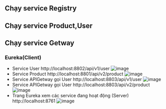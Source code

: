 ## Chạy service Registry 
## Chạy service Product,User
## Chạy service Getway
### Eureka(Client)

- Service User
http://localhost:8802/api/v1/user
![image](https://github.com/chicuongdev2002/SpringCloud_EurekaNetflix/assets/124854803/600a90ba-6246-42c8-8735-81bee2342c4b)
- Service Product
http://localhost:8801/api/v2/product
![image](https://github.com/chicuongdev2002/SpringCloud_EurekaNetflix/assets/124854803/5b59ceaa-ab2c-4294-9606-aa68ba716476)
- Service APIGetway gọi User
http://localhost:8803/api/v1/user
![image](https://github.com/chicuongdev2002/SpringCloud_EurekaNetflix/assets/124854803/bf5a6ce2-3aeb-4ede-8dcc-b819f2dc2985)
- Service APIGetway gọi User
http://localhost:8803/api/v2/product
![image](https://github.com/chicuongdev2002/SpringCloud_EurekaNetflix/assets/124854803/36d1ba08-54aa-4044-b73d-23e445622e1c)
- Trang Eureka xem các service đang hoạt động (Server)
http://localhost:8761
![image](https://github.com/chicuongdev2002/SpringCloud_EurekaNetflix/assets/124854803/30e9b5cf-497d-4217-86af-67aaa395cf4b)

